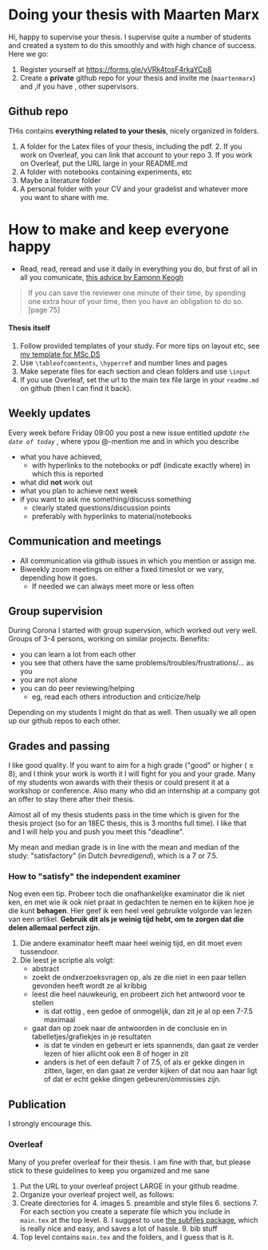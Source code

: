 # Doing your thesis with Maarten Marx

Hi, happy to supervise your thesis. I supervise quite a number of students and created a system to do this smoothly and with high chance of success. Here we go:

1. Register yourself at <https://forms.gle/yVRk4tosF4rkaYCp8>
2. Create a **private** github repo for your thesis and invite me (`maartenmarx`) and ,if you have , other supervisors.

## Github repo

THis contains **everything related to your thesis**, nicely organized in folders.


1. A folder for the Latex files of your thesis, including the pdf.
    2. If you work on Overleaf, you can link that account to your repo
    3. If you work on Overleaf, put the URL large in your README.md
3. A folder with notebooks containing experiments, etc
4. Maybe a literature folder
5. A personal folder with your CV and your gradelist and whatever more you want to share with me.  


# How to make and keep everyone happy 
* Read, read, reread and use it daily in everything you do, but first of all in all you comunicate, [this advice by Eamonn Keogh ](https://www.cs.ucr.edu/~eamonn/public/SDM_How_to_do_Research_Keogh.pdf)

> If you can save the reviewer one minute of their time, by spending one extra hour of your time, then you have an obligation to do so. [page 75]



#### Thesis itself

1. Follow provided templates of your study. For more tips on layout etc, see [my template for MSc DS](https://github.com/maartenmarx/ThesisTemplate/tree/master/ThesisTemplate)
2. Use `\tableofcomntents`, `\hyperref` and number lines and pages
3. Make seperate files for each section and clean folders and use `\input`
4. If you use Overleaf, set the url to the main tex file large in your `readme.md` on github (then I can find it back).





## Weekly updates

Every week before Friday 09:00 you post a new issue entitled *update `the date of today`* , where ypou @-mention me and in which you describe 

* what you have achieved,
    *   with hyperlinks to the notebooks or pdf (indicate exactly where) in which this is reported
*   what did **not** work out
*   what you plan to achieve next week
*   if you want to ask me something/discuss something
    *   clearly stated questions/discussion points
    *   preferably with hyperlinks to material/notebooks

## Communication and meetings

* All communication via github issues in which you mention or assign me.
* Biweekly zoom meetings on either a fixed timeslot or we vary, depending how it goes. 
    * If needed we can always meet more or less often

## Group supervision

During Corona I started with group supervsion, which worked out very well. Groups of 3-4 persons, working on similar projects. Benefits:

* you can learn a lot from each other
* you see that others have the same problems/troubles/frustrations/... as you
* you are not alone
* you can do peer reviewing/helping
    *   eg, read each others introduction and criticize/help

Depending on my students I might do that as well. Then usually we all open up our github repos to each other.    

## Grades and passing

I like good quality. If you want to aim for a high grade ("good" or higher ($\geq 8$), and I think your work is worth it I will fight for you and your grade. Many of my students won awards with their thesis or could present it at a workshop or conference. Also many who did an internship at a company got an offer to stay there after their thesis.

Almost all of my thesis students pass in the time which is given for the thesis project (so for an 18EC thesis, this is 3 months full time). I like that and I will help you and push you meet this "deadline".

My mean and median grade is in line with the mean and median of the study: "satisfactory" (in Dutch *bevredigend*), which is a 7 or 7.5. 


### How to "satisfy" the independent examiner


Nog even een tip. Probeer toch die onafhankelijke examinator die ik niet ken, en met wie ik ook niet praat in gedachten te nemen en te kijken hoe je die kunt **behagen**. Hier geef ik een heel veel gebruikte volgorde van lezen van een artikel. **Gebruik dit als je weinig tijd hebt, om te zorgen dat die delen allemaal perfect zijn.** 

1. Die andere examinator heeft maar heel weinig tijd, en dit moet even tussendoor.
2. Die leest je scriptie als volgt:
   * abstract
   * zoekt de ondxerzoeksvragen op, als ze die niet in een paar tellen gevonden heeft wordt ze al kribbig
   * leest die heel nauwkeurig, en probeert zich het antwoord voor te stellen
      * is dat rottig , een gedoe of onmogelijk, dan zit je al op een 7-7.5 maximaal
   * gaat dan op zoek naar de antwoorden in de conclusie en in tabelletjes/grafiekjes in je resultaten
      * is dat te vinden en gebeurt er iets spannends, dan gaat ze verder lezen of hier allicht ook een 8 of hoger in zit
      * anders is het of een default 7 of 7.5, of als er gekke dingen in zitten, lager, en dan gaat ze verder kijken of dat nou aan haar ligt of dat er echt gekke dingen gebeuren/ommissies zijn.

      
## Publication

I strongly encourage this.

### Overleaf

Many of you prefer overleaf for their thesis. I am fine with that, but please stick to these guidelines to keep you orgamized and me sane

1. Put the URL to your overleaf project LARGE in your github readme.
2. Organize your overleaf project well, as follows:
3. Create directories for 
    4. images
    5. preamble and style files
    6. sections
        7. For each section you create a seperate file which you include in `main.tex` at the top level.
        8. I suggest to use [the subfiles package](https://www.overleaf.com/learn/latex/Multi-file_LaTeX_projects), which is really nice and easy, and saves a lot of hassle.
    9. bib stuff
8. Top level contains `main.tex`  and the folders, and I guess that is it.

